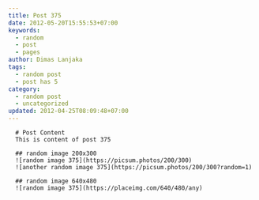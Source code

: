 ```yaml
---
title: Post 375
date: 2012-05-20T15:55:53+07:00
keywords:
  - random
  - post
  - pages
author: Dimas Lanjaka
tags:
  - random post
  - post has 5
category:
  - random post
  - uncategorized
updated: 2012-04-25T08:09:48+07:00
---
```


      # Post Content
      This is content of post 375

      ## random image 200x300
      ![random image 375](https://picsum.photos/200/300)
      ![another random image 375](https://picsum.photos/200/300?random=1)

      ## random image 640x480
      ![random image 375](https://placeimg.com/640/480/any)
      